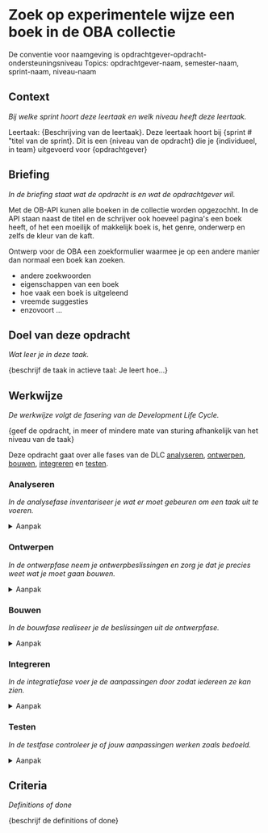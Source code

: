 # Zoek op experimentele wijze een boek in de OBA collectie

De conventie voor naamgeving is opdrachtgever-opdracht-ondersteuningsniveau
Topics: opdrachtgever-naam, semester-naam, sprint-naam, niveau-naam

## Context
*Bij welke sprint hoort deze leertaak en welk niveau heeft deze leertaak.*

Leertaak: {Beschrijving van de leertaak}. 
Deze leertaak hoort bij {sprint # "titel van de sprint}. 
Dit is een {niveau van de opdracht} die je {individueel, in team} uitgevoerd voor {opdrachtgever}

## Briefing
*In de briefing staat wat de opdracht is en wat de opdrachtgever wil.*

Met de OB-API kunen alle boeken in de collectie worden opgezochht. In de API staan naast de titel en de schrijver ook hoeveel pagina's een boek heeft, of  het een moeilijk of makkelijk boek is, het genre, onderwerp en zelfs de kleur van de kaft.

Ontwerp voor de OBA een zoekformulier waarmee je op een andere manier dan normaal een boek kan zoeken.

- andere zoekwoorden
- eigenschappen van een boek
- hoe vaak een boek is uitgeleend
- vreemde suggesties 
- enzovoort ...

## Doel van deze opdracht
*Wat leer je in deze taak.*

{beschrijf de taak in actieve taal: Je leert hoe...}

## Werkwijze
*De werkwijze volgt de fasering van de Development Life Cycle.*

{geef de opdracht, in meer of mindere mate van sturing afhankelijk van het niveau van de taak}

Deze opdracht gaat over alle fases van de DLC [analyseren](#analyseren), [ontwerpen](#ontwerpen), [bouwen](#bouwen), [integreren](#integreren) en [testen](#testen).

### Analyseren
*In de analysefase inventariseer je wat er moet gebeuren om een taak uit te voeren.*

<details>
<summary>Aanpak</summary>

1. {geef de stappen}
2. {die in deze fase}
3. {doorlopen worden}

#### Materiaal

- [Resource](https://example.com)
- [Resource](https://example.com)
- [Resource](https://example.com)

</details>

### Ontwerpen
*In de ontwerpfase neem je ontwerpbeslissingen en zorg je dat je precies weet wat je moet gaan bouwen.*

<details>
<summary>Aanpak</summary>

1. {geef de stappen}
2. {die in deze fase}
3. {doorlopen worden}

#### Materiaal

- [Resource](https://example.com)
- [Resource](https://example.com)
- [Resource](https://example.com)

</details>

### Bouwen
*In de bouwfase realiseer je de beslissingen uit de ontwerpfase.*

<details>
<summary>Aanpak</summary>

1. {geef de stappen}
2. {die in deze fase}
3. {doorlopen worden}

#### Materiaal

- [Resource](https://example.com)
- [Resource](https://example.com)
- [Resource](https://example.com)

</details>

### Integreren
*In de integratiefase voer je de aanpassingen door zodat iedereen ze kan zien.*

<details>
<summary>Aanpak</summary>

1. {geef de stappen}
2. {die in deze fase}
3. {doorlopen worden}

#### Materiaal

- [Resource](https://example.com)
- [Resource](https://example.com)
- [Resource](https://example.com)

</details>

### Testen
*In de testfase controleer je of jouw aanpassingen werken zoals bedoeld.*

<details>
<summary>Aanpak</summary>

1. {geef de stappen}
2. {die in deze fase}
3. {doorlopen worden}

#### Materiaal

- [Resource](https://example.com)
- [Resource](https://example.com)
- [Resource](https://example.com)

</details>

## Criteria
*Definitions of done*

{beschrijf de definitions of done}
